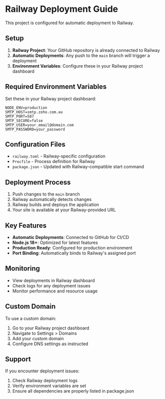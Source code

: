 # Railway Deployment Guide

This project is configured for automatic deployment to Railway.

## Setup

1. **Railway Project**: Your GitHub repository is already connected to Railway
2. **Automatic Deployments**: Any push to the `main` branch will trigger a deployment
3. **Environment Variables**: Configure these in your Railway project dashboard

## Required Environment Variables

Set these in your Railway project dashboard:

```
NODE_ENV=production
SMTP_HOST=smtp.zoho.com.au
SMTP_PORT=587
SMTP_SECURE=false
SMTP_USER=your_email@domain.com
SMTP_PASSWORD=your_password
```

## Configuration Files

- `railway.toml` - Railway-specific configuration
- `Procfile` - Process definition for Railway
- `package.json` - Updated with Railway-compatible start command

## Deployment Process

1. Push changes to the `main` branch
2. Railway automatically detects changes
3. Railway builds and deploys the application
4. Your site is available at your Railway-provided URL

## Key Features

- **Automatic Deployments**: Connected to GitHub for CI/CD
- **Node.js 18+**: Optimized for latest features
- **Production Ready**: Configured for production environment
- **Port Binding**: Automatically binds to Railway's assigned port

## Monitoring

- View deployments in Railway dashboard
- Check logs for any deployment issues
- Monitor performance and resource usage

## Custom Domain

To use a custom domain:
1. Go to your Railway project dashboard
2. Navigate to Settings > Domains
3. Add your custom domain
4. Configure DNS settings as instructed

## Support

If you encounter deployment issues:
1. Check Railway deployment logs
2. Verify environment variables are set
3. Ensure all dependencies are properly listed in package.json
